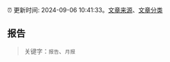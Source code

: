 :alarm_clock: 更新时间: 2024-09-06 10:41:33。[文章来源](/README.md)、[文章分类](/TAGS.md)

## 报告


> 关键字：`报告`、`月报`



